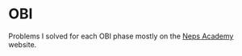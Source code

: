 # OBI
Problems I solved for each OBI phase mostly on the [Neps Academy](https://neps.academy/br) website.
